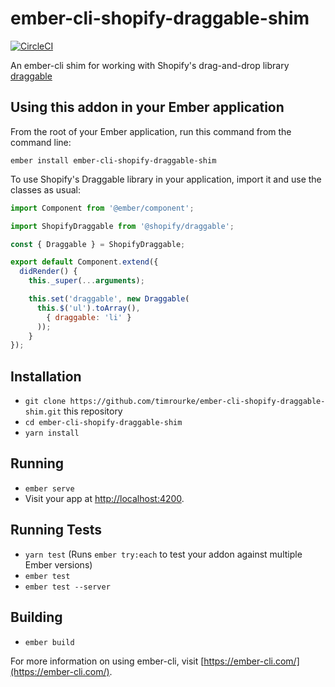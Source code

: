 # ember-cli-shopify-draggable-shim

[![CircleCI](https://circleci.com/gh/timrourke/ember-cli-shopify-draggable-shim.svg?style=svg)](https://circleci.com/gh/timrourke/ember-cli-shopify-draggable-shim)

An ember-cli shim for working with Shopify's drag-and-drop library [draggable](https://github.com/shopify/draggable)

## Using this addon in your Ember application

From the root of your Ember application, run this command from the command line:

`ember install ember-cli-shopify-draggable-shim`

To use Shopify's Draggable library in your application, import it and use the
classes as usual:

```javascript
import Component from '@ember/component';

import ShopifyDraggable from '@shopify/draggable';

const { Draggable } = ShopifyDraggable;

export default Component.extend({
  didRender() {
    this._super(...arguments);

    this.set('draggable', new Draggable(
      this.$('ul').toArray(),
        { draggable: 'li' }
      ));
    }
});
```

## Installation

* `git clone https://github.com/timrourke/ember-cli-shopify-draggable-shim.git` this repository
* `cd ember-cli-shopify-draggable-shim`
* `yarn install`

## Running

* `ember serve`
* Visit your app at [http://localhost:4200](http://localhost:4200).

## Running Tests

* `yarn test` (Runs `ember try:each` to test your addon against multiple Ember versions)
* `ember test`
* `ember test --server`

## Building

* `ember build`

For more information on using ember-cli, visit [https://ember-cli.com/](https://ember-cli.com/).
